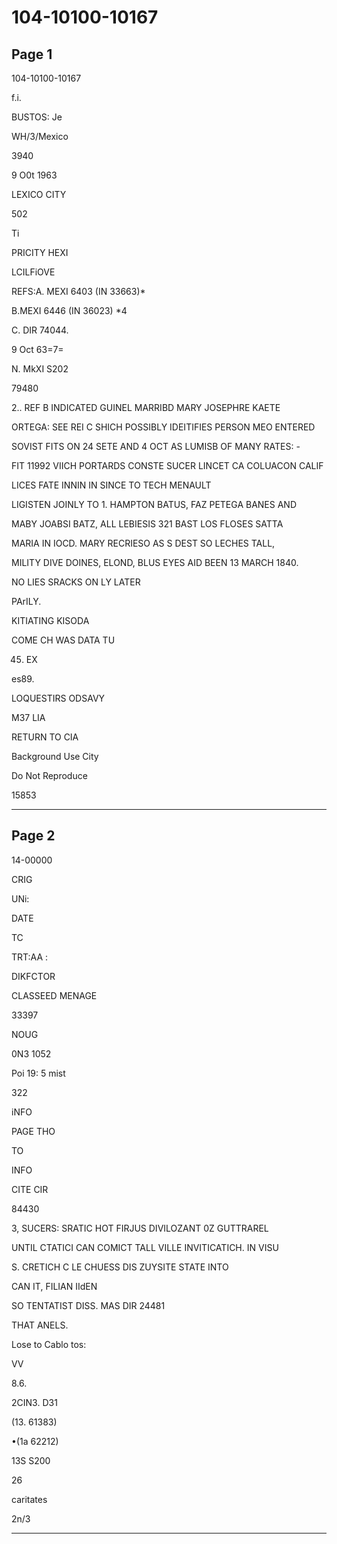# 104-10100-10167

## Page 1

104-10100-10167

f.i.

BUSTOS: Je

WH/3/Mexico

3940

9 O0t 1963

LEXICO CITY

502

Ti

PRICITY HEXI

LCILFiOVE

REFS:A. MEXI 6403 (IN 33663)*

B.MEXI 6446 (IN 36023) *4

C. DIR 74044.

9 Oct 63=7=

N. MkXI S202

79480

2.. REF B INDICATED GUINEL MARRIBD MARY JOSEPHRE KAETE

ORTEGA: SEE REI C SHICH POSSIBLY IDEITIFIES PERSON MEO ENTERED

SOVIST FITS ON 24 SETE AND 4 OCT AS LUMISB OF MANY RATES: -

FIT 11992 VIICH PORTARDS CONSTE SUCER LINCET CA COLUACON CALIF

LICES FATE INNIN IN SINCE TO TECH MENAULT

LIGISTEN JOINLY TO 1. HAMPTON BATUS, FAZ PETEGA BANES AND

MABY JOABSI BATZ, ALL LEBIESIS 321 BAST LOS FLOSES SATTA

MARIA IN IOCD. MARY RECRIESO AS S DEST SO LECHES TALL,

MILITY DIVE DOINES, ELOND, BLUS EYES AID BEEN 13 MARCH 1840.

NO LIES SRACKS ON LY LATER

PArILY.

KITIATING KISODA

COME CH WAS DATA TU

45) EX

es89.

LOQUESTIRS ODSAVY

M37 LIA

RETURN TO CIA

Background Use City

Do Not Reproduce

15853

---

## Page 2

14-00000

CRIG

UNi:

DATE

TC

TRT:АА :

DIKFCTOR

CLASSEED MENAGE

33397

NOUG

0NЗ 1052

Poi 19: 5 mist

322

iNFO

PAGE THO

TO

INFO

CITE CIR

84430

3, SUCERS: SRATIC HOT FIRJUS DIVILOZANT 0Z GUTTRAREL

UNTIL CTATICI CAN COMICT TALL VILLE INVITICATICH. IN VISU

S. CRETICH C LE CHUESS DIS ZUYSITE STATE INTO

CAN IT, FILIAN IIdEN

SO TENTATIST DISS. MAS DIR 24481

THAT ANELS.

Lose to Cablo tos:

VV

8.6.

2CIN3. DЗ1

(13. 61383)

•(1a 62212)

13S S200

26

caritates

2n/3

---

